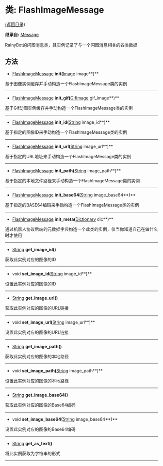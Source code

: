 # 类: FlashImageMessage  
[(返回目录)](README.md)  
  
**继承自:** [Message](Message.md)  
  
RainyBot的闪图消息类，其实例记录了与一个闪图消息相关的各类数据  
  
## 方法 
  
- [FlashImageMessage](FlashImageMessage.md) **init(**[Image](https://docs.godotengine.org/en/latest/classes/class_image.html) image**)**  
  
基于图像实例缓存并手动构造一个FlashImageMessage类的实例  
  
---  
  
- [FlashImageMessage](FlashImageMessage.md) **init_gif(**[GifImage](GifImage.md) gif_image**)**  
  
基于Gif动图实例缓存并手动构造一个FlashImageMessage类的实例  
  
---  
  
- [FlashImageMessage](FlashImageMessage.md) **init_id(**[String](https://docs.godotengine.org/en/latest/classes/class_string.html) image_id**)**  
  
基于指定的图像ID来手动构造一个FlashImageMessage类的实例  
  
---  
  
- [FlashImageMessage](FlashImageMessage.md) **init_url(**[String](https://docs.godotengine.org/en/latest/classes/class_string.html) image_url**)**  
  
基于指定的URL地址来手动构造一个FlashImageMessage类的实例  
  
---  
  
- [FlashImageMessage](FlashImageMessage.md) **init_path(**[String](https://docs.godotengine.org/en/latest/classes/class_string.html) image_path**)**  
  
基于指定的本地文件路径来手动构造一个FlashImageMessage类的实例  
  
---  
  
- [FlashImageMessage](FlashImageMessage.md) **init_base64(**[String](https://docs.godotengine.org/en/latest/classes/class_string.html) image_base64**)**  
  
基于指定的BASE64编码来手动构造一个FlashImageMessage类的实例  
  
---  
  
- [FlashImageMessage](FlashImageMessage.md) **init_meta(**[Dictionary](https://docs.godotengine.org/en/latest/classes/class_dictionary.html) dic**)**  
  
通过机器人协议后端的元数据字典构造一个此类的实例，仅当你知道自己在做什么时才使用  
  
---  
  
- [String](https://docs.godotengine.org/en/latest/classes/class_string.html) **get_image_id()**  
  
获取此实例对应的图像的ID  
  
---  
  
- void **set_image_id(**[String](https://docs.godotengine.org/en/latest/classes/class_string.html) image_id**)**  
  
设置此实例对应的图像的ID  
  
---  
  
- [String](https://docs.godotengine.org/en/latest/classes/class_string.html) **get_image_url()**  
  
获取此实例对应的图像的URL链接  
  
---  
  
- void **set_image_url(**[String](https://docs.godotengine.org/en/latest/classes/class_string.html) image_url**)**  
  
设置此实例对应的图像的URL链接  
  
---  
  
- [String](https://docs.godotengine.org/en/latest/classes/class_string.html) **get_image_path()**  
  
获取此实例对应的图像的本地路径  
  
---  
  
- void **set_image_path(**[String](https://docs.godotengine.org/en/latest/classes/class_string.html) image_path**)**  
  
设置此实例对应的图像的本地路径  
  
---  
  
- [String](https://docs.godotengine.org/en/latest/classes/class_string.html) **get_image_base64()**  
  
获取此实例对应的图像的Base64编码  
  
---  
  
- void **set_image_base64(**[String](https://docs.godotengine.org/en/latest/classes/class_string.html) image_base64**)**  
  
设置此实例对应的图像的Base64编码  
  
---  
  
- [String](https://docs.godotengine.org/en/latest/classes/class_string.html) **get_as_text()**  
  
将此实例获取为字符串的形式  
  
---  
  

